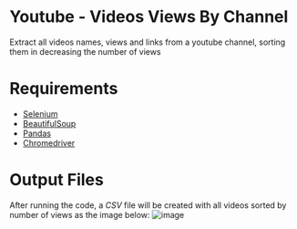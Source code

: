 # Youtube - Videos Views By Channel
Extract all videos names, views and links from a youtube channel, sorting them in decreasing the number of views

# Requirements
* [Selenium](https://selenium-python.readthedocs.io/)
* [BeautifulSoup](https://www.crummy.com/software/BeautifulSoup/bs4/doc/)
* [Pandas](https://pandas.pydata.org/)
* [Chromedriver](https://chromedriver.chromium.org/downloads)

# Output Files
After running the code, a *CSV* file will be created with all videos sorted by number of views as the image below:
![image](https://user-images.githubusercontent.com/56649205/75836147-ace39280-5d9f-11ea-9bd2-64b3da4a3a5b.png)

